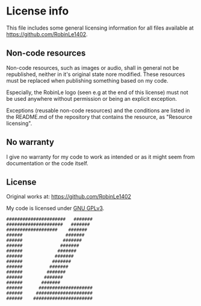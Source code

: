 # License info

This file includes some general licensing information for all files available at https://github.com/RobinLe1402.


## Non-code resources

Non-code resources, such as images or audio, shall in general not be republished, neither in it's original state nore modified.
These resources must be replaced when publishing something based on my code.

Especially, the RobinLe logo (seen e.g at the end of this license) must not be used anywhere without permission or being an explicit exception.

Exceptions (reusable non-code resources) and the conditions are listed in the README.md of the repository that contains the resource, as "Resource licensing".


## No warranty

I give no warranty for my code to work as intended or as it might seem from documentation or the code itself.



## License

Original works at: https://github.com/RobinLe1402

My code is licensed under [GNU GPLv3](./LICENSE).



```
######################   #######
#####################   ####### 
###################    #######  
######                #######   
######               #######    
######              #######     
######             #######      
######            #######       
######           #######        
######          #######         
######         #######          
######        #######           
######       #######            
######      ####################
######     #####################
######    ######################
```
